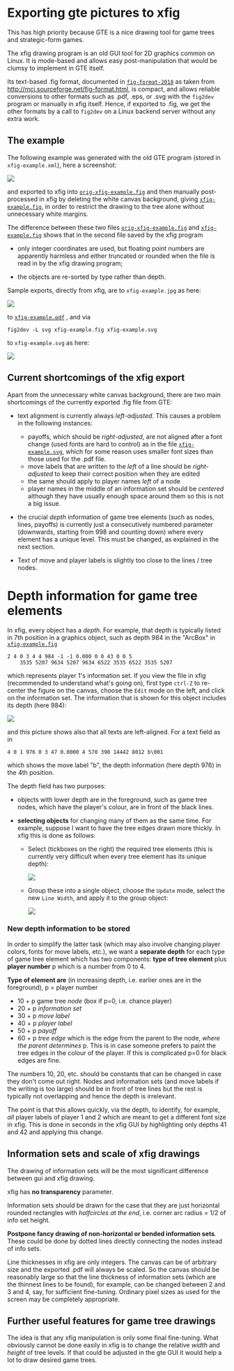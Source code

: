 # Exporting gte pictures to xfig

This has high priority because GTE is a nice drawing tool
for game trees and strategic-form games.

The xfig drawing program is an old GUI tool for 2D graphics
common on Linux.
It is mode-based and allows easy post-manipulation that
would be clumsy to implement in GTE itself.

Its text-based .fig format, documented in
[`fig-format-2018`](./fig-format-2018) as 
taken from http://mcj.sourceforge.net/fig-format.html,
is compact, and allows reliable conversions to other formats
such as .pdf, .eps, or .svg with the `fig2dev` program or
manually in xfig itself.
Hence, if exported to .fig, we get the other formats by a
call to `fig2dev` on a Linux backend server without any
extra work.

## The example 

The following example was generated with the old GTE program
(stored in `xfig-example.xml`), here a screenshot:

![](./screenshot.png)

and exported to xfig into
[`orig-xfig-example.fig`](./orig-xfig-example.fig) 
and then manually post-processed in xfig by deleting the
white canvas background, giving
[`xfig-example.fig`](./xfig-example.fig),
in order to restrict the drawing to the tree alone without
unnecessary white margins.

The difference between these two files
[`orig-xfig-example.fig`](./orig-xfig-example.fig) and
[`xfig-example.fig`](./xfig-example.fig) 
shows that in the second file saved by the xfig program

- only integer coordinates are used, but floating point
  numbers are apparently harmless and either truncated or
  rounded when the file is read in by the xfig drawing
  program;

- the objects are re-sorted by type rather than depth.

Sample exports, directly from xfig, are to `xfig-example.jpg` as here:

![](./xfig-example.jpg)

to 
[`xfig-example.pdf`](./xfig-example.pdf) , 
and via 

    fig2dev -L svg xfig-example.fig xfig-example.svg

to `xfig-example.svg` as here:

![](./xfig-example.svg)

## Current shortcomings of the xfig export

Apart from the unnecessary white canvas background, there
are two main shortcomings of the currently exported .fig
file from GTE:

- text alignment is currently always *left-adjusted*.
  This causes a problem in the following instances:

  * payoffs, which should be *right-adjusted*, are not aligned
    after a font change (used fonts are hard to control)
    as in the file
    [`xfig-example.svg`](xfig-example.svg), which for some
    reason uses smaller font sizes than those used for the
    .pdf file.
  * move labels that are written to the *left* of a line
    should be *right-adjusted* to keep their correct
    position when they are edited
  * the same should apply to player names *left* of a node
  * player names in the middle of an information set should
    be *centered* although they have usually enough space
    around them so this is not a big issue.

- the crucial *depth* information of game tree elements
  (such as nodes, lines, payoffs) is
  currently just a consecutively numbered parameter
  (downwards, starting from 998 and counting down) where
  every element has a unique level. This must be changed, as
  explained in the next section.

- Text of move and player labels is slightly too close to
  the lines / tree nodes.

# Depth information for game tree elements

In xfig, every object has a *depth*.
For example, that depth is typically listed in 7th position
in a graphics object, such as depth 984 in the "ArcBox"
in [`xfig-example.fig`](./xfig-example.fig) 

    2 4 0 3 4 4 984 -1 -1 0.000 0 0 43 0 0 5
        3535 5207 9634 5207 9634 6522 3535 6522 3535 5207

which represents player 1's information set.
If you view the file in xfig (recommended to understand
what's going on), first type `ctrl-Z` to re-center the
figure on the canvas, choose the `Edit` mode on the
left, and click on the information set.
The information that is shown for this object includes
its depth (here 984):

![](./edit-in-xfig.png)

and this picture shows also that all texts are left-aligned.
For a text field as in 

    4 0 1 976 0 3 47 0.0000 4 570 390 14442 8012 b\001

which shows the move label "b", the depth information (here
depth 976) in the 4th position.

The depth field has two purposes:

- objects with lower depth are in the foreground, such as
  game tree nodes, which have the player's colour, are in
  front of the black lines.

- **selecting objects** for changing many of them as the
  same time.
  For example, suppose I want to have the tree edges drawn
  more thickly. In xfig this is done as follows:

  * Select (tickboxes on the right) the required
    tree elements (this is currently very difficult when
    every tree element has its unique depth):

    ![](./select-in-xfig.png)

  * Group these into a single object, choose the `Update`
    mode, select the new `Line Width`, and apply it to the
    group object:

    ![](./update-in-xfig.png)

### New depth information to be stored

In order to simplify the latter task (which may also involve
changing player colors, fonts for move labels, etc.), we
want a **separate depth** for each type of game tree element
which has two components: **type of tree element** plus **player
number** p which is a number from 0 to 4.

**Type of element are** (in increasing depth, i.e. earlier
ones are in the foreground), p = player number

- 10 + p game tree *node* (box if p=0, i.e. chance player)
- 20 + p *information set*
- 30 + p *move label*
- 40 + p *player label*
- 50 + p *payoff*
- 60 + p *tree edge* which is the edge from the parent to
  the node, *where the parent determines* p.
  This is in case someone prefers to paint the tree edges in
  the colour of the player. If this is complicated p=0 for
  black edges are fine.

The numbers 10, 20, etc. should be constants that can be
changed in case they don't come out right.
Nodes and information sets (and move labels if the writing
is too large) should be in front of tree lines but the rest
is typically not overlapping and hence the depth is irrelevant.

The point is that this allows quickly, via the depth, to
identify, for example, *all* player labels of player 1 and 2
which are meant to get a different font size in xfig. 
This is done in seconds in the xfig GUI by highlighting only
depths 41 and 42 and applying this change.

## Information sets and scale of xfig drawings 

The drawing of information sets will be the most significant
difference between gui and xfig drawing.

xfig has **no transparency** parameter.

Information sets should be drawn for the case that they are
just horizontal rounded rectangles with *halfcircles at the
end*, i.e. corner arc radius = 1/2 of info set height.

**Postpone fancy drawing of non-horizontal or bended
information sets**. These could be done by dotted lines
directly connecting the nodes instead of info sets.

Line thicknesses in xfig are only integers.
The canvas can be of arbitrary size and the exported .pdf
will always be scaled.
So the canvas should be reasonably large so
that the line thickness of information sets (which are the
thinnest lines to be found), for example,
can be changed between 2 and 3 and 4, say, for sufficient
fine-tuning.
Ordinary pixel sizes as used for the screen may be
completely appropriate.

## Further useful features for game tree drawings

The idea is that any xfig manipulation is only some final
fine-tuning.
What obviously cannot be done easily in xfig is to change
the relative *width* and *height* of tree levels.
If that could be adjusted in the gte GUI it would help a lot
to draw desired game trees. 

